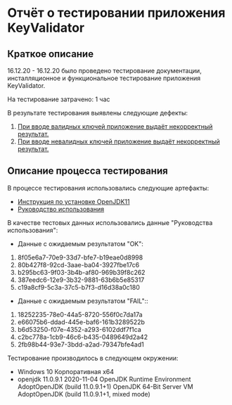 # Отчёт о тестировании приложения KeyValidator


## Краткое описание

16.12.20 - 16.12.20 было проведено тестирование документации, инсталляционное и функциональное тестирование приложения KeyValidator.

На тестирование затрачено: 1 час

В результате тестирования выявлены следующие дефекты:

1. [При вводе валидных ключей приложение выдаёт некорректный результат.](https://github.com/iamlenulya/JAVA-L-1/issues/1)
2. [При вводе невалидных ключей приложение выдаёт некорректный результат.](https://github.com/iamlenulya/JAVA-L-1/issues/2) 

## Описание процесса тестирования

В процессе тестирования использовались следующие артефакты:
- [Инструкция по установке OpenJDK11](https://github.com/netology-code/javaqa-homeworks/blob/master/intro/openjdk11-manual.md)
- [Руководство использования](https://github.com/netology-code/javaqa-homeworks/blob/master/intro/user-manual.md)


В качестве тестовых данных использовались данные "Руководства использования":

- Данные с ожидаемым результатом "OK":
1. 8f05e6a7-70e9-33d7-bfe7-b19eae0d8998
2. 80b427f8-92cd-3aae-ba04-3927fbe17c6
3. b295bc63-9f03-3b4b-af80-969b39f8c262
4. 387eedc6-12e9-3b32-9881-63b6b5e85317
5. c19a8cf9-5c3a-37c5-b7f3-d16d38a0c180

- Данные с ожидаемым результатом "FAIL"::
1. 18252235-78e0-44a5-8720-556f0c7da17a
2. e66075b6-ddad-445e-baf6-161b3289522b
3. b6d53250-f07e-4352-a293-6102ddf7f1ca
4. c2bc778a-1cb9-46c6-b435-0489649d2a42
5. 2fb98b44-93e7-3bdd-a2ad-79347bfe4ad1


Тестирование производилось в следующем окружении:

- Windows 10 Корпоративная х64
- openjdk 11.0.9.1 2020-11-04
OpenJDK Runtime Environment AdoptOpenJDK (build 11.0.9.1+1)
OpenJDK 64-Bit Server VM AdoptOpenJDK (build 11.0.9.1+1, mixed mode)

